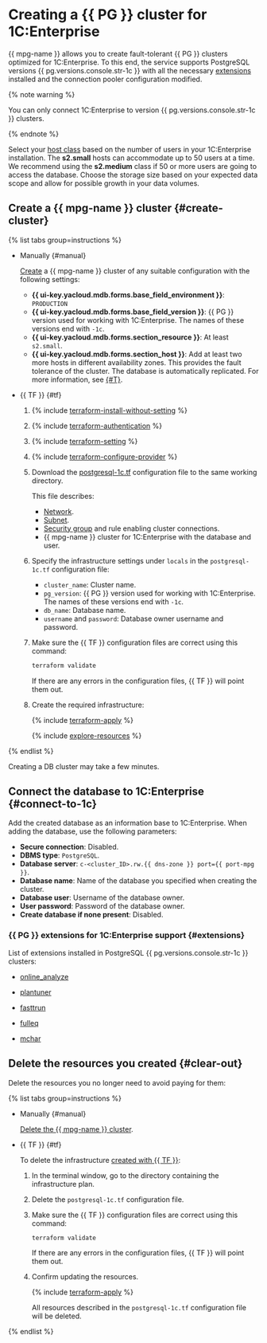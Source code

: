 # Creating a {{ PG }} cluster for 1С:Enterprise


{{ mpg-name }} allows you to create fault-tolerant {{ PG }} clusters optimized for 1C:Enterprise. To this end, the service supports PostgreSQL versions {{ pg.versions.console.str-1c }} with all the necessary [extensions](#extensions) installed and the connection pooler configuration modified.

{% note warning %}

You can only connect 1C:Enterprise to version {{ pg.versions.console.str-1c }} clusters.

{% endnote %}

Select your [host class](../../managed-postgresql/concepts/instance-types.md) based on the number of users in your 1C:Enterprise installation. The **s2.small** hosts can accommodate up to 50 users at a time. We recommend using the **s2.medium** class if 50 or more users are going to access the database. Choose the storage size based on your expected data scope and allow for possible growth in your data volumes.

## Create a {{ mpg-name }} cluster {#create-cluster}

{% list tabs group=instructions %}

- Manually {#manual}

   [Create](../../managed-postgresql/operations/cluster-create.md#create-cluster) a {{ mpg-name }} cluster of any suitable configuration with the following settings:

   * **{{ ui-key.yacloud.mdb.forms.base_field_environment }}**: `PRODUCTION`
   * **{{ ui-key.yacloud.mdb.forms.base_field_version }}**: {{ PG }} version used for working with 1C:Enterprise. The names of these versions end with `-1c`.
   * **{{ ui-key.yacloud.mdb.forms.section_resource }}**: At least `s2.small`.
   * **{{ ui-key.yacloud.mdb.forms.section_host }}**: Add at least two more hosts in different availability zones. This provides the fault tolerance of the cluster. The database is automatically replicated. For more information, see [{#T}](../../managed-postgresql/concepts/replication.md).

- {{ TF }} {#tf}

   1. {% include [terraform-install-without-setting](../../_includes/mdb/terraform/install-without-setting.md) %}
   1. {% include [terraform-authentication](../../_includes/mdb/terraform/authentication.md) %}
   1. {% include [terraform-setting](../../_includes/mdb/terraform/setting.md) %}
   1. {% include [terraform-configure-provider](../../_includes/mdb/terraform/configure-provider.md) %}

   1. Download the [postgresql-1c.tf](https://github.com/yandex-cloud/examples/tree/master/tutorials/terraform/postgresql-1c.tf) configuration file to the same working directory.

      This file describes:

      * [Network](../../vpc/concepts/network.md#network).
      * [Subnet](../../vpc/concepts/network.md#subnet).
      * [Security group](../../vpc/concepts/security-groups.md) and rule enabling cluster connections.
      * {{ mpg-name }} cluster for 1C:Enterprise with the database and user.

   1. Specify the infrastructure settings under `locals` in the `postgresql-1c.tf` configuration file:

      * `cluster_name`: Cluster name.
      * `pg_version`: {{ PG }} version used for working with 1C:Enterprise. The names of these versions end with `-1c`.
      * `db_name`: Database name.
      * `username` and `password`: Database owner username and password.

   1. Make sure the {{ TF }} configuration files are correct using this command:

      ```bash
      terraform validate
      ```

      If there are any errors in the configuration files, {{ TF }} will point them out.

   1. Create the required infrastructure:

      {% include [terraform-apply](../../_includes/mdb/terraform/apply.md) %}

      {% include [explore-resources](../../_includes/mdb/terraform/explore-resources.md) %}

{% endlist %}

Creating a DB cluster may take a few minutes.

## Connect the database to 1C:Enterprise {#connect-to-1c}

Add the created database as an information base to 1C:Enterprise. When adding the database, use the following parameters:

* **Secure connection**: Disabled.
* **DBMS type**: `PostgreSQL`.
* **Database server**: `c-<cluster_ID>.rw.{{ dns-zone }} port={{ port-mpg }}`.
* **Database name**: Name of the database you specified when creating the cluster.
* **Database user**: Username of the database owner.
* **User password**: Password of the database owner.
* **Create database if none present**: Disabled.

### {{ PG }} extensions for 1C:Enterprise support {#extensions}

List of extensions installed in PostgreSQL {{ pg.versions.console.str-1c }} clusters:

* [online_analyze](https://postgrespro.ru/docs/postgrespro/10/online-analyze?lang=en)

* [plantuner](https://postgrespro.ru/docs/postgrespro/10/plantuner?lang=en)

* [fasttrun](https://postgrespro.ru/docs/postgrespro/10/fasttrun?lang=en)

* [fulleq](https://postgrespro.ru/docs/postgrespro/10/fulleq?lang=en)

* [mchar](https://postgrespro.ru/docs/postgrespro/10/mchar?lang=en)

## Delete the resources you created {#clear-out}

Delete the resources you no longer need to avoid paying for them:

{% list tabs group=instructions %}

- Manually {#manual}

   [Delete the {{ mpg-name }} cluster](../../managed-postgresql/operations/cluster-delete.md).

- {{ TF }} {#tf}

   To delete the infrastructure [created with {{ TF }}](#create-cluster):

   1. In the terminal window, go to the directory containing the infrastructure plan.
   1. Delete the `postgresql-1c.tf` configuration file.
   1. Make sure the {{ TF }} configuration files are correct using this command:

      ```bash
      terraform validate
      ```

      If there are any errors in the configuration files, {{ TF }} will point them out.

   1. Confirm updating the resources.

      {% include [terraform-apply](../../_includes/mdb/terraform/apply.md) %}

      All resources described in the `postgresql-1c.tf` configuration file will be deleted.

{% endlist %}
